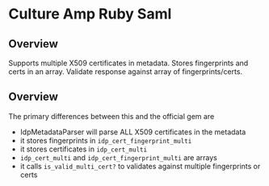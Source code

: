 # Culture Amp Ruby Saml

## Overview

Supports multiple X509 certificates in metadata.
Stores fingerprints and certs in an array.
Validate response against array of fingerprints/certs.

## Overview

The primary differences between this and the official gem are

- IdpMetadataParser will parse ALL X509 certificates in the metadata
- it stores fingerprints in `idp_cert_fingerprint_multi`
- it stores certificates in `idp_cert_multi`
- `idp_cert_multi` and `idp_cert_fingerprint_multi` are arrays
- it calls `is_valid_multi_cert?` to validates against multiple fingerprints or certs
